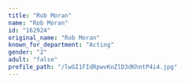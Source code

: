 ```yaml
---
title: "Rob Moran"
name: "Rob Moran"
id: "162924"
original_name: "Rob Moran"
known_for_department: "Acting"
gender: "2"
adult: "false"
profile_path: "/lwGI1FIdRpwvKnZlD3dKhntP4i4.jpg"
---
```

